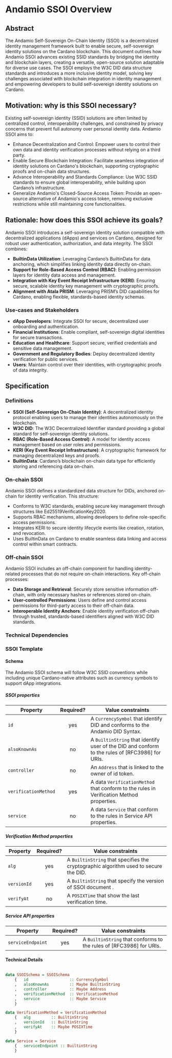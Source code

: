 # Andamio SSOI Overview

## Abstract

The Andamio Self-Sovereign On-Chain Identity (SSOI) is a decentralized identity management framework built to enable secure, self-sovereign identity solutions on the Cardano blockchain. This document outlines how Andamio SSOI advances existing SSID standards by bridging the identity and blockchain layers, creating a versatile, open-source solution adaptable for diverse use cases. The SSOI employs the W3C DID data structure standards and introduces a more inclusive identity model, solving key challenges associated with blockchain integration in identity management and empowering developers to build self-sovereign identity solutions on Cardano.

## Motivation: why is this SSOI necessary?
Existing self-sovereign identity (SSID) solutions are often limited by centralized control, interoperability challenges, and constrained by privacy concerns that prevent full autonomy over personal identity data. Andamio SSOI aims to:

- Enhance Decentralization and Control: Empower users to control their own data and identity verification processes without relying on a third party.
- Enable Secure Blockchain Integration: Facilitate seamless integration of identity solutions on Cardano's blockchain, supporting cryptographic proofs and on-chain data structures.
- Advance Interoperability and Standards Compliance: Use W3C SSID standards to ensure global interoperability, while building upon Cardano’s infrastructure.
- Generalize Andamio's Closed-Source Access Token: Provide an open-source alternative of Andamio's access token, removing exclusive restrictions while still maintaining core functionalities.

## Rationale: how does this SSOI achieve its goals?

Andamio SSOI introduces a self-sovereign identity solution compatible with decentralized applications (dApps) and services on Cardano, designed for robust user authentication, authorization, and data integrity. The SSOI combines:

- **BuiltinData Utilization**: Leveraging Cardano’s BuiltinData for data anchoring, which simplifies linking identity data directly on-chain.
- **Support for Role-Based Access Control (RBAC)**: Enabling permission layers for identity data access and management.
- **Integration with Key Event Receipt Infrastructure (KERI)**: Ensuring secure, scalable identity key management with cryptographic proofs.
- **Alignment with Atala PRISM**: Leveraging PRISM’s DID capabilities for Cardano, enabling flexible, standards-based identity schemas.

### Use-cases and Stakeholders

- **dApp Developers**: Integrate SSOI for secure, decentralized user onboarding and authentication.
- **Financial Institutions**: Enable compliant, self-sovereign digital identities for secure transactions.
- **Education and Healthcare**: Support secure, verified credentials and sensitive data management.
- **Government and Regulatory Bodies**: Deploy decentralized identity verification for public services.
- **Users**: Maintain control over their identities, with cryptographic proofs of data integrity.

## Specification

### Definitions

- **SSOI (Self-Sovereign On-Chain Identity)**: A decentralized identity protocol enabling users to manage their identities autonomously on the blockchain.
- **W3C DID**: The W3C Decentralized Identifier standard providing a global standard for self-sovereign identity solutions.
- **RBAC (Role-Based Access Control)**: A model for identity access management based on user roles and permissions.
- **KERI (Key Event Receipt Infrastructure)**: A cryptographic framework for managing decentralized keys and proofs.
- **BuiltinData**: Cardano’s blockchain on-chain data type for efficiently storing and referencing data on-chain.

### On-chain SSOI

Andamio SSOI defines a standardized data structure for DIDs, anchored on-chain for identity verification. This structure:

- Conforms to W3C standards, enabling secure key management through structures like Ed25519VerificationKey2020.
- Supports RBAC mechanisms, allowing developers to define role-specific access permissions.
- Integrates KERI to secure identity lifecycle events like creation, rotation, and revocation.
- Uses BuiltinData on Cardano to enable seamless data linking and access control within smart contracts.

### Off-chain SSOI

Andamio SSOI includes an off-chain component for handling identity-related processes that do not require on-chain interactions. Key off-chain processes:

- **Data Storage and Retrieval**: Securely store sensitive information off-chain, with only necessary hashes or references stored on-chain.
- **User-controlled Permissions**: Users define and control access permissions for third-party access to their off-chain data.
- **Interoperable Identity Anchors**: Enable identity verification off-chain through trusted, standards-based identifiers aligned with W3C DID standards.

### Technical Dependencies

### SSOI Template

#### Schema

The Andamio SSOI schema will follow W3C SSID conventions while including unique Cardano-native attributes such as currency symbols to support dApp integrations.

##### SSOI properties

<table>
    <thead>
        <tr>
        <th>Property</th>
        <th >Required?</th>
        <th >Value constraints</th>
        </tr>
    </thead>
    <tbody>
        <tr>
            <td align="Left"><code>id</code></td>
            <td align="center">yes</td>
            <td align="Left">A <code>CurrencySymbol</code> that identify DID and conforms to the Andamio DID Syntax.</td>
        </tr>
        <tr>
            <td align="Left"><code>alsoKnownAs</code></td>
            <td align="center">no</td>
            <td align="Left">A <code>BuiltinString</code> that identify user of the DID and conform to the rules of [RFC3986] for URIs.</td>
        </tr>
        <tr>
            <td align="Left"><code>controller</code></td>
            <td align="center">no</td>
            <td align="Left">An <code>Address</code> that is linked to the owner of id token.</td>
        </tr>
        <tr>
            <td align="Left"><code>verificationMethod</code></td>
            <td align="center">yes</td>
            <td align="Left">A data <code>VerificationMethod</code> that conform to the rules in Verification Method properties.</td>
        </tr>
        <tr>
            <td align="Left"><code>service</code></td>
            <td align="center">no</td>
            <td align="Left">A data <code>Service</code> that conform to the rules in Service API properties.</td>
        </tr>
    </tbody>
</table>


##### Verification Method properties

<table>
    <thead>
        <tr>
        <th>Property</th>
        <th >Required?</th>
        <th >Value constraints</th>
        </tr>
    </thead>
    <tbody>
        <tr>
            <td align="Left"><code>alg</code></td>
            <td align="center">yes</td>
            <td align="Left">A <code>BuiltinString</code> that specifies the cryptographic algorithm used to secure the DID.</td>
        </tr>
        <tr>
            <td align="Left"><code>versionId</code></td>
            <td align="center">yes</td>
            <td align="Left">A <code>BuiltinString</code> that specify the version of SSOI document .</td>
        </tr>
                <tr>
            <td align="Left"><code>verifyAt</code></td>
            <td align="center">no</td>
            <td align="Left">A <code>POSIXTime</code> that show the last verification time.</td>
        </tr>
    </tbody>
</table>

##### Service API properties

<table>
    <thead>
        <tr>
        <th>Property</th>
        <th >Required?</th>
        <th >Value constraints</th>
        </tr>
    </thead>
    <tbody>
        <tr>
            <td align="Left"><code>serviceEndpoint</code></td>
            <td align="center">yes</td>
            <td align="Left">A <code>BuiltinString</code> that conforms to the rules of [RFC3986] for URIs.</td>
        </tr>
    </tbody>
</table>

#### Technical Details

```haskell

data SSOISchema = SSOISchema
    {   id                  :: CurrencySymbol 
    ,   alsoKnownAs         :: Maybe BuiltinString
    ,   controller          :: Maybe Address
    ,   verificationMethod  :: VerificationMethod 
    ,   service             :: Maybe Service 
    }

data VerificationMethod = VerificationMethod
    {   alg         :: BuiltinString
    ,   versionId   :: BuiltinString
    ,   verifyAt    :: Maybe POSIXTime
    }

data Service = Service
    {   serviceEndpoint :: BuiltinString
    }

```
